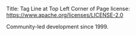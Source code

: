 Title: Tag Line at Top Left Corner of Page
license: https://www.apache.org/licenses/LICENSE-2.0

Community-led development since 1999.
